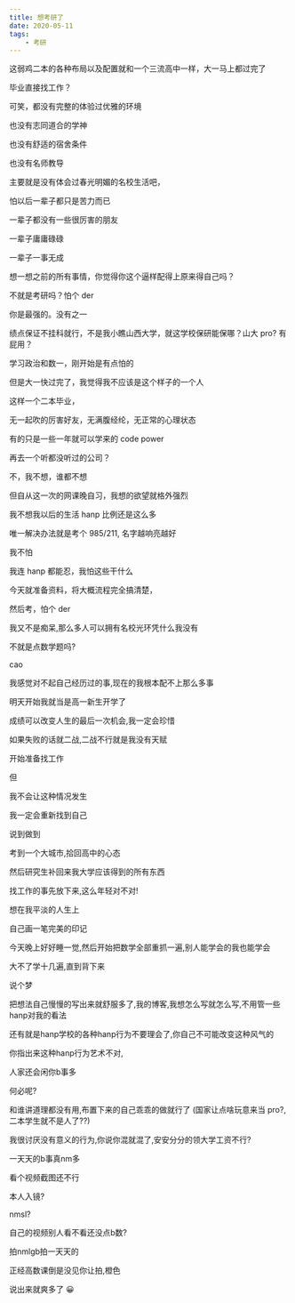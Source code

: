 ```yaml
---
title: 想考研了
date: 2020-05-11
tags:
    - 考研
---
```


这弱鸡二本的各种布局以及配置就和一个三流高中一样，大一马上都过完了

<!-- more -->

毕业直接找工作？

可笑，都没有完整的体验过优雅的环境

也没有志同道合的学神

也没有舒适的宿舍条件

也没有名师教导

主要就是没有体会过春光明媚的名校生活吧，

怕以后一辈子都只是苦力而已

一辈子都没有一些很厉害的朋友

一辈子庸庸碌碌

一辈子一事无成

想一想之前的所有事情，你觉得你这个逼样配得上原来得自己吗？

不就是考研吗？怕个 der

你是最强的。没有之一

绩点保证不挂科就行，不是我小瞧山西大学，就这学校保研能保哪？山大 pro? 有屁用？

学习政治和数一，刚开始是有点怕的

但是大一快过完了，我觉得我不应该是这个样子的一个人

这样一个二本毕业，

无一起吹的厉害好友，无满腹经纶，无正常的心理状态

有的只是一些一年就可以学来的 code power 

再去一个听都没听过的公司？

不，我不想，谁都不想

但自从这一次的网课晚自习，我想的欲望就格外强烈

我不想我以后的生活 hanp 比例还是这么多

唯一解决办法就是考个 985/211, 名字越响亮越好

我不怕

我连 hanp 都能忍，我怕这些干什么

今天就准备资料，将大概流程完全搞清楚，

然后考，怕个 der

我又不是痴呆,那么多人可以拥有名校光环凭什么我没有

不就是点数学题吗?

cao

我感觉对不起自己经历过的事,现在的我根本配不上那么多事

明天开始我就当是高一新生开学了

成绩可以改变人生的最后一次机会,我一定会珍惜

如果失败的话就二战,二战不行就是我没有天赋

开始准备找工作

但

我不会让这种情况发生

我一定会重新找到自己

说到做到

考到一个大城市,拾回高中的心态

然后研究生补回来我大学应该得到的所有东西

找工作的事先放下来,这么年轻对不对!

想在我平淡的人生上

自己画一笔完美的印记

今天晚上好好睡一觉,然后开始把数学全部重抓一遍,别人能学会的我也能学会

大不了学十几遍,直到背下来

说个梦

把想法自己慢慢的写出来就舒服多了,我的博客,我想怎么写就怎么写,不用管一些hanp对我的看法

还有就是hanp学校的各种hanp行为不要理会了,你自己不可能改变这种风气的

你指出来这种hanp行为艺术不对,

人家还会闲你b事多

何必呢?

和谁讲道理都没有用,布置下来的自己乖乖的做就行了 (国家让点啥玩意来当 pro?,二本学生就不是人了??)

我很讨厌没有意义的行为,你说你混就混了,安安分分的领大学工资不行?

一天天的b事真nm多

看个视频截图还不行

本人入镜?

nmsl?

自己的视频别人看不看还没点b数?

拍nmlgb拍一天天的

正经高数课倒是没见你让拍,橙色

说出来就爽多了 😀